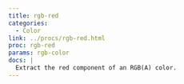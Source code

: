 ```yaml
---
title: rgb-red
categories: 
  - Color
link: ../procs/rgb-red.html
proc: rgb-red
params: rgb-color
docs: |
  Extract the red component of an RGB(A) color.
---
```

